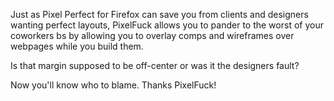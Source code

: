 Just as Pixel Perfect for Firefox can save you from clients and designers wanting perfect layouts, PixelFuck allows you to pander to the worst of your coworkers bs by allowing you to overlay comps and wireframes over webpages while you build them.

Is that margin supposed to be off-center or was it the designers fault?

Now you'll know who to blame. Thanks PixelFuck!